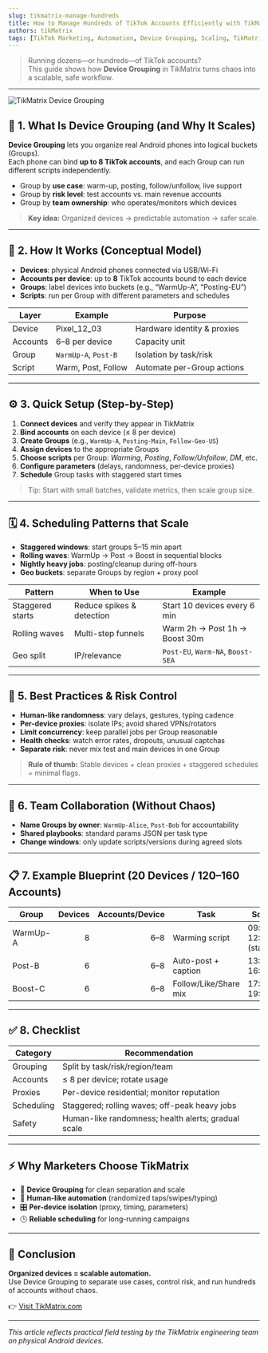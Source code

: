 ```yaml
---
slug: tikmatrix-manage-hundreds
title: How to Manage Hundreds of TikTok Accounts Efficiently with TikMatrix
authors: tikMatrix
tags: [TikTok Marketing, Automation, Device Grouping, Scaling, TikMatrix]
---
```


> Running dozens—or hundreds—of TikTok accounts?  
> This guide shows how **Device Grouping** in TikMatrix turns chaos into a scalable, safe workflow.

<!-- truncate -->
---
![TikMatrix Device Grouping](/img/blog/tikmatrix-device-grouping.webp)

## 🧭 1. What Is Device Grouping (and Why It Scales)

**Device Grouping** lets you organize real Android phones into logical buckets (Groups).  
Each phone can bind **up to 8 TikTok accounts**, and each Group can run different scripts independently.

- Group by **use case**: warm-up, posting, follow/unfollow, live support  
- Group by **risk level**: test accounts vs. main revenue accounts  
- Group by **team ownership**: who operates/monitors which devices

> **Key idea:** Organized devices → predictable automation → safer scale.

---

## 🧩 2. How It Works (Conceptual Model)

- **Devices**: physical Android phones connected via USB/Wi-Fi  
- **Accounts per device**: up to **8** TikTok accounts bound to each device  
- **Groups**: label devices into buckets (e.g., “WarmUp-A”, “Posting-EU”)  
- **Scripts**: run per Group with different parameters and schedules

| Layer | Example | Purpose |
|---|---|---|
| Device | Pixel_12_03 | Hardware identity & proxies |
| Accounts | 6–8 per device | Capacity unit |
| Group | `WarmUp-A`, `Post-B` | Isolation by task/risk |
| Script | Warm, Post, Follow | Automate per-Group actions |

---

## ⚙️ 3. Quick Setup (Step-by-Step)

1. **Connect devices** and verify they appear in TikMatrix  
2. **Bind accounts** on each device (≤ 8 per device)  
3. **Create Groups** (e.g., `WarmUp-A`, `Posting-Main`, `Follow-Geo-US`)  
4. **Assign devices** to the appropriate Groups  
5. **Choose scripts** per Group: *Warming*, *Posting*, *Follow/Unfollow*, *DM*, etc.  
6. **Configure parameters** (delays, randomness, per-device proxies)  
7. **Schedule** Group tasks with staggered start times

> Tip: Start with small batches, validate metrics, then scale group size.

---

## 🗓️ 4. Scheduling Patterns that Scale

- **Staggered windows**: start groups 5–15 min apart  
- **Rolling waves**: WarmUp → Post → Boost in sequential blocks  
- **Nightly heavy jobs**: posting/cleanup during off-hours  
- **Geo buckets**: separate Groups by region + proxy pool

| Pattern | When to Use | Example |
|---|---|---|
| Staggered starts | Reduce spikes & detection | Start 10 devices every 6 min |
| Rolling waves | Multi-step funnels | Warm 2h → Post 1h → Boost 30m |
| Geo split | IP/relevance | `Post-EU`, `Warm-NA`, `Boost-SEA` |

---

## 🧠 5. Best Practices & Risk Control

- **Human-like randomness**: vary delays, gestures, typing cadence  
- **Per-device proxies**: isolate IPs; avoid shared VPNs/rotators  
- **Limit concurrency**: keep parallel jobs per Group reasonable  
- **Health checks**: watch error rates, dropouts, unusual captchas  
- **Separate risk**: never mix test and main devices in one Group

> **Rule of thumb:** Stable devices + clean proxies + staggered schedules = minimal flags.

---

## 👥 6. Team Collaboration (Without Chaos)

- **Name Groups by owner**: `WarmUp-Alice`, `Post-Bob` for accountability  
- **Shared playbooks**: standard params JSON per task type  
- **Change windows**: only update scripts/versions during agreed slots

---

## 📋 7. Example Blueprint (20 Devices / 120–160 Accounts)

| Group | Devices | Accounts/Device | Task | Schedule |
|---|---:|---:|---|---|
| WarmUp-A | 8 | 6–8 | Warming script | 09:00–12:00 (staggered) |
| Post-B | 6 | 6–8 | Auto-post + caption | 13:00–16:00 |
| Boost-C | 6 | 6–8 | Follow/Like/Share mix | 17:00–19:00 |

---

## ✅ 8. Checklist

| Category | Recommendation |
|---|---|
| Grouping | Split by task/risk/region/team |
| Accounts | ≤ 8 per device; rotate usage |
| Proxies | Per-device residential; monitor reputation |
| Scheduling | Staggered; rolling waves; off-peak heavy jobs |
| Safety | Human-like randomness; health alerts; gradual scale |

---

## ⚡ Why Marketers Choose TikMatrix

- 🧩 **Device Grouping** for clean separation and scale  
- 🧠 **Human-like automation** (randomized taps/swipes/typing)  
- 🎛️ **Per-device isolation** (proxy, timing, parameters)  
- 🕒 **Reliable scheduling** for long-running campaigns

---

## 🏁 Conclusion

**Organized devices = scalable automation.**  
Use Device Grouping to separate use cases, control risk, and run hundreds of accounts without chaos.

👉 [Visit TikMatrix.com](https://www.tikmatrix.com)

---

*This article reflects practical field testing by the TikMatrix engineering team on physical Android devices.*
